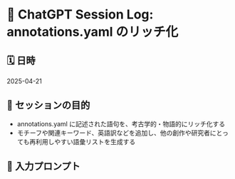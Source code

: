 # 🤖 ChatGPT Session Log: annotations.yaml のリッチ化

## 🗓️ 日時

2025-04-21

## 🎯 セッションの目的

- annotations.yaml に記述された語句を、考古学的・物語的にリッチ化する
- モチーフや関連キーワード、英語訳などを追加し、他の創作や研究者にとっても再利用しやすい語彙リストを生成する

## 🧠 入力プロンプト
